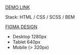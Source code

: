 [DEMO LINK](https://Yura-Lysenko.github.io/My-Bike-landing/)

Stack: HTML / CSS / SCSS / BEM

[FIGMA DESIGN](https://www.figma.com/file/NZQAIydtHo5QkINyGLHNcq/BIKE-New-Version)

* Desktop 1280px
* Tablet 640px
* Mobile (> 320px)

